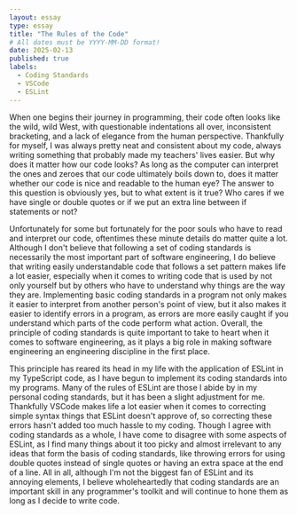 ```yaml
---
layout: essay
type: essay
title: "The Rules of the Code"
# All dates must be YYYY-MM-DD format!
date: 2025-02-13
published: true
labels:
  - Coding Standards
  - VSCode
  - ESLint
---
```


When one begins their journey in programming, their code often looks like the wild, wild West, with questionable indentations all over, inconsistent bracketing, and a lack of elegance from the human perspective. Thankfully for myself, I was always pretty neat and consistent about my code, always writing something that probably made my teachers' lives easier. But why does it matter how our code looks? As long as the computer can interpret the ones and zeroes that our code ultimately boils down to, does it matter whether our code is nice and readable to the human eye? The answer to this question is obviously yes, but to what extent is it true? Who cares if we have single or double quotes or if we put an extra line between if statements or not?

Unfortunately for some but fortunately for the poor souls who have to read and interpret our code, oftentimes these minute details do matter quite a lot. Although I don't believe that following a set of coding standards is necessarily the most important part of software engineering, I do believe that writing easily understandable code that follows a set pattern makes life a lot easier, especially when it comes to writing code that is used by not only yourself but by others who have to understand why things are the way they are. Implementing basic coding standards in a program not only makes it easier to interpret from another person's point of view, but it also makes it easier to identify errors in a program, as errors are more easily caught if you understand which parts of the code perform what action. Overall, the principle of coding standards is quite important to take to heart when it comes to software engineering, as it plays a big role in making software engineering an engineering discipline in the first place.

This principle has reared its head in my life with the application of ESLint in my TypeScript code, as I have begun to implement its coding standards into my programs. Many of the rules of ESLint are those I abide by in my  personal coding standards, but it has been a slight adjustment for me. Thankfully VSCode makes life a lot easier when it comes to correcting simple syntax things that ESLint doesn't approve of, so correcting these errors hasn't added too much hassle to my coding. Though I agree with coding standards as a whole, I have come to disagree with some aspects of ESLint, as I find many things about it too picky and almost irrelevant to any ideas that form the basis of coding standards, like throwing errors for using double quotes instead of single quotes or having an extra space at the end of a line. All in all, although I'm not the biggest fan of ESLint and its annoying elements, I believe wholeheartedly that coding standards are an important skill in any programmer's toolkit and will continue to hone them as long as I decide to write code.
